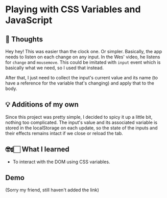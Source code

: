 # Playing with CSS Variables and JavaScript

## 💭 Thoughts

Hey hey! This was easier than the clock one. Or simpler.
Basically, the app needs to listen on each change on any input. In the Wes' video, he listens for `change` and `mousemove`.
This could be imitated with `input` event which is basically what we need, so I used that instead.

After that, I just need to collect the input's current value and its name (to have a reference for the variable that's changing) and apply that to the body.

## 💡 Additions of my own

Since this project was pretty simple, I decided to spicy it up a little bit, nothing too complicated. The input's value and its associated variable is stored in the localStorage on each update, so the state of the inputs and their effects remains intact if we close or reload the tab.

## 🤓☝🏻 What I learned

- To interact with the DOM using CSS variables.

## Demo

(Sorry my friend, still haven't added the link)
